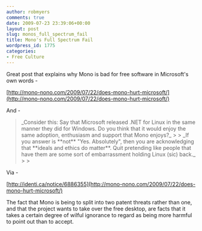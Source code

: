 ```yaml
---
author: robmyers
comments: true
date: 2009-07-23 23:39:06+00:00
layout: post
slug: monos_full_spectrum_fail
title: Mono's Full Spectrum Fail
wordpress_id: 1775
categories:
- Free Culture
---
```


Great post that explains why Mono is bad for free software in Microsoft's own words -  
  
[http://mono-nono.com/2009/07/22/does-mono-hurt-microsoft/](http://mono-nono.com/2009/07/22/does-mono-hurt-microsoft/)

And -  


<blockquote>_Consider this: Say that Microsoft released .NET for Linux in the
same manner they did for Windows. Do you think that it would enjoy the
same adoption, enthusiasm and support that Mono enjoys?_
> 
> _If you answer is **not** "Yes. Absolutely", then you are acknowledging that **ideals and ethics do matter**. Quit pretending like people that have them are some sort of embarrassment holding Linux (sic) back._
> 
> </blockquote>


Via -   
  
[http://identi.ca/notice/6886355](http://mono-nono.com/2009/07/22/does-mono-hurt-microsoft/)  
  
The fact that Mono is being to split into two patent threats rather than one, and that the project wants to take over the free desktop, are facts that it takes a certain degree of wilful ignorance to regard as being more harmful to point out than to accept.  


